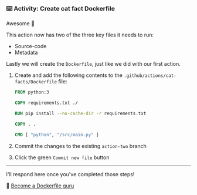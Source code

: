### :keyboard: Activity: Create cat fact Dockerfile

Awesome 🎉

This action now has two of the three key files it needs to run:

- Source-code
- Metadata

Lastly we will create the `Dockerfile`, just like we did with our first action.

1. Create and add the following contents to the `.github/actions/cat-facts/Dockerfile` file:

   ```dockerfile
   FROM python:3

   COPY requirements.txt ./

   RUN pip install --no-cache-dir -r requirements.txt

   COPY . .

   CMD [ "python", "/src/main.py" ]
   ```

2. Commit the changes to the existing `action-two` branch
3. Click the green `Commit new file` button

---

I'll respond here once you've completed those steps!

📖 [Become a Dockerfile guru](https://docs.docker.com/engine/reference/builder/)
